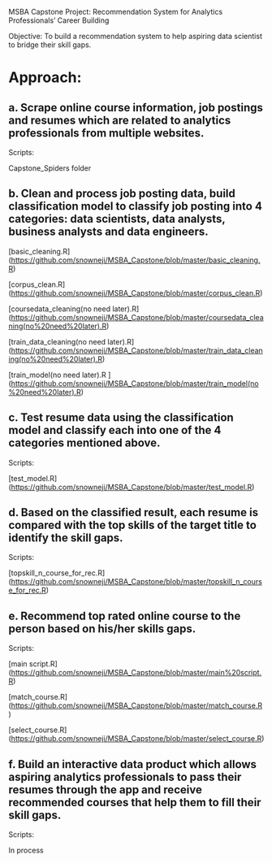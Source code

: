 MSBA Capstone Project: Recommendation System for Analytics Professionals’ Career Building


Objective:
To build a recommendation system to help aspiring data scientist to bridge their skill gaps.


# Approach:

## a. Scrape online course information, job postings and resumes which are related to analytics professionals from multiple websites.

Scripts:

Capstone_Spiders folder


## b. Clean and process job posting data, build classification model to classify job posting into 4 categories: data scientists, data analysts, business analysts and data engineers.


[basic_cleaning.R] (https://github.com/snowneji/MSBA_Capstone/blob/master/basic_cleaning.R)

[corpus_clean.R] (https://github.com/snowneji/MSBA_Capstone/blob/master/corpus_clean.R)

[coursedata_cleaning(no need later).R] (https://github.com/snowneji/MSBA_Capstone/blob/master/coursedata_cleaning(no%20need%20later).R)

[train_data_cleaning(no need later).R] (https://github.com/snowneji/MSBA_Capstone/blob/master/train_data_cleaning(no%20need%20later).R)

[train_model(no need later).R ] (https://github.com/snowneji/MSBA_Capstone/blob/master/train_model(no%20need%20later).R)

## c. Test resume data using the classification model and classify each into one of the 4 categories mentioned above.

Scripts:

[test_model.R] (https://github.com/snowneji/MSBA_Capstone/blob/master/test_model.R)

## d. Based on the classified result, each resume is compared with the top skills of the target title to identify the skill gaps.

Scripts:

[topskill_n_course_for_rec.R] (https://github.com/snowneji/MSBA_Capstone/blob/master/topskill_n_course_for_rec.R)

## e. Recommend top rated online course to the person based on his/her skills gaps.

Scripts:

[main script.R] (https://github.com/snowneji/MSBA_Capstone/blob/master/main%20script.R)

[match_course.R] (https://github.com/snowneji/MSBA_Capstone/blob/master/match_course.R)

[select_course.R] (https://github.com/snowneji/MSBA_Capstone/blob/master/select_course.R)

## f. Build an interactive data product which allows aspiring analytics professionals to pass their resumes through the app and receive recommended courses that help them to fill their skill gaps.

Scripts:

In process



